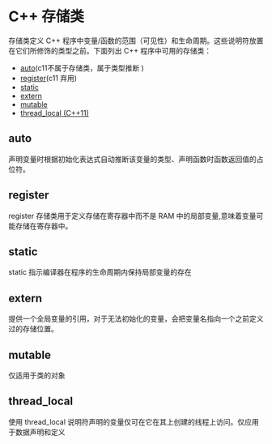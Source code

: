 # C++ 存储类

存储类定义 C++ 程序中变量/函数的范围（可见性）和生命周期。这些说明符放置在它们所修饰的类型之前。下面列出 C++ 程序中可用的存储类：

* [auto](#auto)(c11不属于存储类，属于类型推断 )
* [register](#register)(c11 弃用)
* [static](#static)
* [extern](#extern)
* [mutable](#mutable)
* [thread_local (C++11)](#thread_local)


## auto

声明变量时根据初始化表达式自动推断该变量的类型、声明函数时函数返回值的占位符。


## register

register 存储类用于定义存储在寄存器中而不是 RAM 中的局部变量,意味着变量可能存储在寄存器中。


## static 
static 指示编译器在程序的生命周期内保持局部变量的存在


## extern 

提供一个全局变量的引用，对于无法初始化的变量，会把变量名指向一个之前定义过的存储位置。


## mutable 
仅适用于类的对象


## thread_local 

使用 thread_local 说明符声明的变量仅可在它在其上创建的线程上访问。仅应用于数据声明和定义